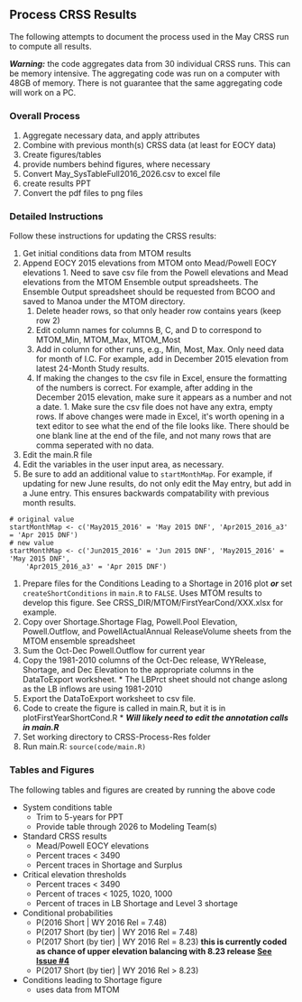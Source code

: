 ## Process CRSS Results

The following attempts to document the process used in the May CRSS run to compute all 
results. 

***Warning:*** the code aggregates data from 30 individual CRSS runs. This can be memory intensive.
The aggregating code was run on a computer with 48GB of memory. There is not guarantee 
that the same aggregating code will work on a PC. 

### Overall Process  

1. Aggregate necessary data, and apply attributes
1. Combine with previous month(s) CRSS data (at least for EOCY data)
1. Create figures/tables
  1. provide numbers behind figures, where necessary 
1. Convert May_SysTableFull2016_2026.csv to excel file
1. create results PPT
1. Convert the pdf files to png files

### Detailed Instructions

Follow these instructions for updating the CRSS results:

1. Get initial conditions data from MTOM results
  1. Append EOCY 2015 elevations from MTOM onto Mead/Powell EOCY elevations
    1. Need to save csv file from the Powell elevations and Mead elevations from the MTOM Ensemble output spreadsheets. The Ensemble Output spreadsheet should be requested from BCOO and saved to Manoa under the MTOM directory.
      1. Delete header rows, so that only header row contains years (keep row 2)
      1. Edit column names for columns B, C, and D to correspond to MTOM_Min, MTOM_Max, MTOM_Most
      1. Add in column for other runs, e.g., Min, Most, Max. Only need data for month of I.C. For example, add in December 2015 elevation from latest 24-Month Study results.
      1. If making the changes to the csv file in Excel, ensure the formatting of the numbers is correct. For example, after adding in the December 2015 elevation, make sure it appears as a number and not a date.
    1. Make sure the csv file does not have any extra, empty rows. If above changes were made in Excel, it's worth opening in a text editor to see what the end of the file looks like. There should be one blank line at the end of the file, and not many rows that are comma seperated with no data.
1. Edit the main.R file
  1. Edit the variables in the user input area, as necessary.
  1. Be sure to add an additional value to `startMonthMap`. For example, if updating for new June results, do not only edit the May entry, but add in a June entry. This ensures backwards compatability with previous month results.
  ```
  # original value
  startMonthMap <- c('May2015_2016' = 'May 2015 DNF', 'Apr2015_2016_a3' = 'Apr 2015 DNF')
  # new value
  startMonthMap <- c('Jun2015_2016' = 'Jun 2015 DNF', 'May2015_2016' = 'May 2015 DNF', 
	  'Apr2015_2016_a3' = 'Apr 2015 DNF')
  ```
1. Prepare files for the Conditions Leading to a Shortage in 2016 plot ***or*** set `createShortConditions` in `main.R` to `FALSE`. Uses MTOM results to develop this figure. See CRSS_DIR/MTOM/FirstYearCond/XXX.xlsx for example.
  1. Copy over Shortage.Shortage Flag, Powell.Pool Elevation, Powell.Outflow, and PowellActualAnnual ReleaseVolume sheets from the MTOM ensemble spreadsheet
  1. Sum the Oct-Dec Powell.Outflow for current year
  1. Copy the 1981-2010 columns of the Oct-Dec release, WYRelease, Shortage, and Dec Elevation to the appropriate columns in the DataToExport worksheet.
    * The LBPrct sheet should not change aslong as the LB inflows are using 1981-2010
  1. Export the DataToExport worksheet to csv file.
  1. Code to create the figure is called in main.R, but it is in plotFirstYearShortCond.R
    * ***Will likely need to edit the annotation calls in main.R***
1. Set working directory to CRSS-Process-Res folder
1. Run main.R: `source(code/main.R)`

### Tables and Figures

The following tables and figures are created by running the above code
  
* System conditions table
  * Trim to 5-years for PPT
  * Provide table through 2026 to Modeling Team(s)
* Standard CRSS results
  * Mead/Powell EOCY elevations
  * Percent traces < 3490 
  * Percent traces in Shortage and Surplus
* Critical elevation thresholds
  * Percent traces < 3490 
  * Percent of traces < 1025, 1020, 1000
  * Percent of traces in LB Shortage and Level 3 shortage
* Conditional probabilities
  * P(2016 Short | WY 2016 Rel = 7.48)
  * P(2017 Short (by tier) | WY 2016 Rel = 7.48)
  * P(2017 Short (by tier) | WY 2016 Rel = 8.23) **this is currently coded as chance of upper 
    elevation balancing with 8.23 release [See Issue #4](https://github.com/rabutler/Process-CRSS-Res/issues/4)**
  * P(2017 Short (by tier) | WY 2016 Rel > 8.23)
* Conditions leading to Shortage figure
  * uses data from MTOM
	